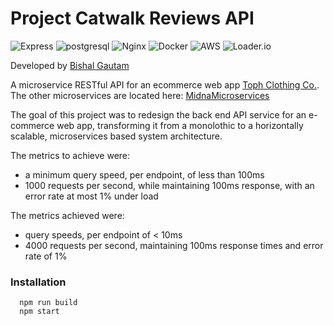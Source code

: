 # Project Catwalk Reviews API

![Express](https://img.shields.io/badge/-Express-20232A?style=for-the-badge&logo=express&logoColor=yellow)
![postgresql](https://img.shields.io/badge/PostgreSQL-316192?style=for-the-badge&logo=postgresql&logoColor=white)
![Nginx](https://img.shields.io/badge/Nginx-009639?style=for-the-badge&logo=nginx&logoColor=white)
![Docker](https://img.shields.io/badge/Docker-2CA5E0?style=for-the-badge&logo=docker&logoColor=white)
![AWS](https://img.shields.io/badge/Amazon_AWS-FF9900?style=for-the-badge&logo=amazonaws&logoColor=white)
![Loader.io]()


Developed by [Bishal Gautam](https://github.com/bishalkg)

A microservice RESTful API for an ecommerce web app [Toph Clothing Co.](https://github.com/hr-rfp55-toph-FEC/Project-Catwalk). The other microservices are located here: [MidnaMicroservices](https://github.com/SDC-TeamMidna)

The goal of this project was to redesign the back end API service for an e-commerce web app, transforming it from a monolothic to a horizontally scalable, microservices based system architecture.

The metrics to achieve were:
  - a minimum query speed, per endpoint, of less than 100ms
  -  1000 requests per second, while maintaining 100ms response, with an error rate at most 1% under load

The metrics achieved were:
  - query speeds, per endpoint of < 10ms
  - 4000 requests per second, maintaining 100ms response times and error rate of 1%


### Installation
```
  npm run build
  npm start
```
